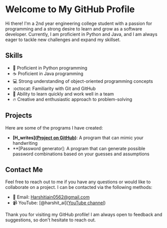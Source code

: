# Welcome to My GitHub Profile

Hi there! I'm a 2nd year engineering college student with a passion for programming and a strong desire to learn and grow as a software developer. Currently, I am proficient in Python and Java, and I am always eager to tackle new challenges and expand my skillset.

## Skills

- :snake: Proficient in Python programming
- :coffee: Proficient in Java programming
- :computer: Strong understanding of object-oriented programming concepts
- :octocat: Familiarity with Git and GitHub
- :thinking: Ability to learn quickly and work well in a team
- :fire: Creative and enthusiastic approach to problem-solving

## Projects

Here are some of the programs I have created:
- **[H_writes]([Project on GitHub](https://github.com/Harshit28j/Hwrites))**: A program that can mimic your handwriting
- **[Password generator]: A program that can generate possible password combinations based on your guesses and assumptions

## Contact Me

Feel free to reach out to me if you have any questions or would like to collaborate on a project. I can be contacted via the following methods:

- :email: Email: Harshitjain0562@gmail.com
- :video_camera: YouTube: [@harshit_ai]([YouTube channel](https://www.youtube.com/channel/UCCjdXFKa_bzIrlwjuZP39YA?sub_confirmation=1))
<!-- - :bird: Twitter: [@harshit_ai]([Twitter profile](https://twitter.com/harshit_ai)) -->
<!-- - :necktie: LinkedIn: [Your LinkedIn Profile](Link to your LinkedIn profile) -->

Thank you for visiting my GitHub profile! I am always open to feedback and suggestions, so don't hesitate to reach out.
